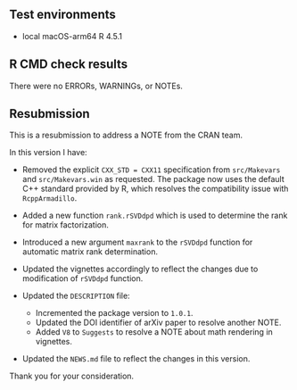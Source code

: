 ## Test environments
* local macOS-arm64 R 4.5.1

## R CMD check results
There were no ERRORs, WARNINGs, or NOTEs.

## Resubmission
This is a resubmission to address a NOTE from the CRAN team.

In this version I have:

*   Removed the explicit `CXX_STD = CXX11` specification from `src/Makevars` and `src/Makevars.win` as requested. The package now uses the default C++ standard provided by R, which resolves the compatibility issue with `RcppArmadillo`.

*   Added a new function `rank.rSVDdpd` which is used to determine the rank for matrix factorization. 

*   Introduced a new argument `maxrank` to the `rSVDdpd` function for automatic matrix rank determination.

*   Updated the vignettes accordingly to reflect the changes due to modification of `rSVDdpd` function.

*   Updated the `DESCRIPTION` file:
    *   Incremented the package version to `1.0.1`.
    *   Updated the DOI identifier of arXiv paper to resolve another NOTE.
    *   Added `V8` to `Suggests` to resolve a NOTE about math rendering in vignettes.

*   Updated the `NEWS.md` file to reflect the changes in this version.

Thank you for your consideration.